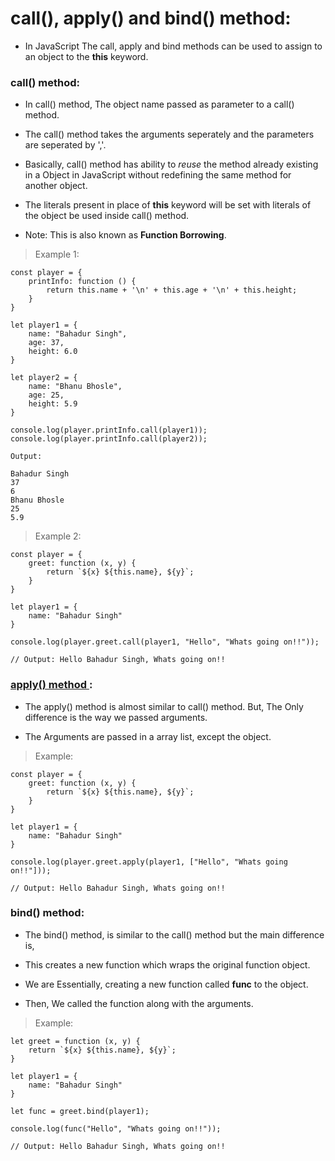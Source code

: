 # call(), apply() and bind() method:

- In JavaScript The call, apply and bind methods can be used to assign to an object to the **this** keyword.

### call() method:

- In call() method, The object name passed as parameter to a call() method.

- The call() method takes the arguments seperately and the parameters are seperated by ','.

- Basically, call() method has ability to *reuse* the method already existing in a Object in JavaScript without redefining the same method for another object.

- The literals present in place of **this** keyword will be set with literals of the object be used inside call() method.

- Note: This is also known as **Function Borrowing**.

> Example 1:

```
const player = {
    printInfo: function () {
        return this.name + '\n' + this.age + '\n' + this.height;
    }
}

let player1 = {
    name: "Bahadur Singh",
    age: 37,
    height: 6.0
}

let player2 = {
    name: "Bhanu Bhosle",
    age: 25,
    height: 5.9
}

console.log(player.printInfo.call(player1));
console.log(player.printInfo.call(player2));

Output:

Bahadur Singh
37
6
Bhanu Bhosle
25
5.9

```

> Example 2:

```
const player = {
    greet: function (x, y) {
        return `${x} ${this.name}, ${y}`;
    }
}

let player1 = {
    name: "Bahadur Singh"
}

console.log(player.greet.call(player1, "Hello", "Whats going on!!"));

// Output: Hello Bahadur Singh, Whats going on!!
```

### <u> apply() method </u>:

- The apply() method is almost similar to call() method. But, The Only difference is the way we passed arguments.

- The Arguments are passed in a array list, except the object.

> Example:

```
const player = {
    greet: function (x, y) {
        return `${x} ${this.name}, ${y}`;
    }
}

let player1 = {
    name: "Bahadur Singh"
}

console.log(player.greet.apply(player1, ["Hello", "Whats going on!!"]));

// Output: Hello Bahadur Singh, Whats going on!!
```

### bind() method:

- The bind() method, is similar to the call() method but the main difference is,

- This creates a new function which wraps the original function object.

- We are Essentially, creating a new function called **func** to the object.

- Then, We called the function along with the arguments.

> Example:

```
let greet = function (x, y) {
    return `${x} ${this.name}, ${y}`;
}

let player1 = {
    name: "Bahadur Singh"
}

let func = greet.bind(player1);

console.log(func("Hello", "Whats going on!!"));

// Output: Hello Bahadur Singh, Whats going on!!
```
